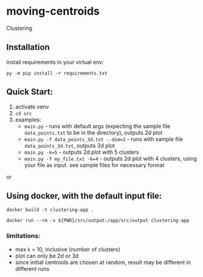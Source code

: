 # moving-centroids

Clustering

## Installation

install requirements in your virtual env:

`py -m pip install -r requirements.txt`

## Quick Start:

1. activate venv
2. `cd src`
3. examples:
   - `main.py` - runs with default args (expecting the sample file `data_points.txt` to be in the directory), outputs 2d plot
   - `main.py -f data_points_3d.txt --dim=3` - runs with sample file `data_points_3d.txt`, outputs 3d plot
   - `main.py -k=5` - outputs 2d plot with 5 clusters
   - `main.py -f my_file.txt -k=4` - outputs 2d plot with 4 clusters, using your file as input. see sample files for necessary format

or

## Using docker, with the default input file:

`docker build -t clustering-app .`

`docker run --rm -v ${PWD}/src/output:/app/src/output clustering-app`

### limitations:

- max `k` = 10, inclusive (number of clusters)
- plot can only be 2d or 3d
- since initial centroids are chosen at random, result may be different in different runs
